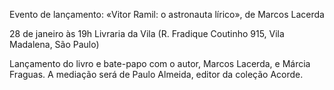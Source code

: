 Evento de lançamento: «Vitor Ramil: o astronauta lírico», de Marcos Lacerda 

28 de janeiro às 19h 
Livraria da Vila (R. Fradique Coutinho 915, Vila Madalena, São Paulo)

Lançamento do livro e bate-papo com o autor, Marcos Lacerda, e Márcia Fraguas. A mediação será de Paulo Almeida, editor da coleção Acorde.

